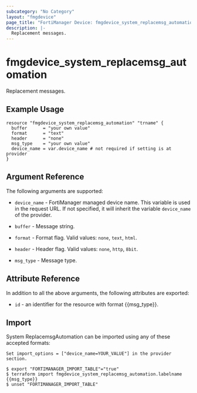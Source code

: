 ```yaml
---
subcategory: "No Category"
layout: "fmgdevice"
page_title: "FortiManager Device: fmgdevice_system_replacemsg_automation"
description: |-
  Replacement messages.
---
```


# fmgdevice_system_replacemsg_automation
Replacement messages.

## Example Usage

```hcl
resource "fmgdevice_system_replacemsg_automation" "trname" {
  buffer      = "your own value"
  format      = "text"
  header      = "none"
  msg_type    = "your own value"
  device_name = var.device_name # not required if setting is at provider
}
```

## Argument Reference


The following arguments are supported:

* `device_name` - FortiManager managed device name. This variable is used in the request URL. If not specified, it will inherit the variable `device_name` of the provider.

* `buffer` - Message string.
* `format` - Format flag. Valid values: `none`, `text`, `html`.

* `header` - Header flag. Valid values: `none`, `http`, `8bit`.

* `msg_type` - Message type.


## Attribute Reference

In addition to all the above arguments, the following attributes are exported:
* `id` - an identifier for the resource with format {{msg_type}}.

## Import

System ReplacemsgAutomation can be imported using any of these accepted formats:
```
Set import_options = ["device_name=YOUR_VALUE"] in the provider section.

$ export "FORTIMANAGER_IMPORT_TABLE"="true"
$ terraform import fmgdevice_system_replacemsg_automation.labelname {{msg_type}}
$ unset "FORTIMANAGER_IMPORT_TABLE"
```

